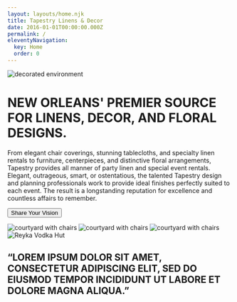 ```yaml
---
layout: layouts/home.njk
title: Tapestry Linens & Decor
date: 2016-01-01T00:00:00.000Z
permalink: /
eleventyNavigation:
  key: Home
  order: 0
---
```


<img class="photo-1" src="static/img/fountain-pinklight.jpg" alt="decorated environment">

# NEW ORLEANS' PREMIER SOURCE FOR LINENS, DECOR, AND FLORAL DESIGNS.

From elegant chair coverings, stunning tablecloths, and specialty linen rentals to furniture, centerpieces, and distinctive floral arrangements, Tapestry provides all manner of party linen and special event rentals. Elegant, outrageous, smart, or ostentatious, the talented Tapestry design and planning professionals work to provide ideal finishes perfectly suited to each event. The result is a longstanding reputation for excellence and countless affairs to remember.

<button>Share Your Vision</button>

<div class="grid homepage-photos">
	<img class="photo-1 fullwidth" src="static/img/courtyard-whitechairs-1000.jpg" alt="courtyard with chairs">
	<img class="photo-2" src="static/img/courtyard-whitechairs-1000.jpg" alt="courtyard with chairs">
	<img class="photo-3" src="static/img/courtyard-whitechairs-1000.jpg" alt="courtyard with chairs">
	<img class="photo-4" src="static/img/reykavodkahut-square-1000.jpg" alt="Reyka Vodka Hut">
</div>

##  “LOREM IPSUM DOLOR SIT AMET, CONSECTETUR ADIPISCING ELIT, SED DO EIUSMOD TEMPOR INCIDIDUNT UT LABORE ET DOLORE MAGNA ALIQUA.”